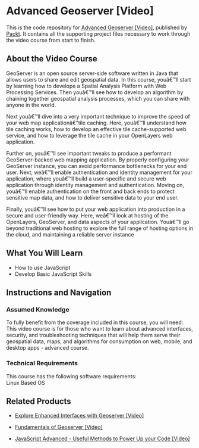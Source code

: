 # Advanced Geoserver [Video]
This is the code repository for [Advanced Geoserver [Video]](https://www.packtpub.com/application-development/advanced-geoserver-video?utm_source=github&utm_medium=repository&utm_campaign=9781788391269), published by [Packt](https://www.packtpub.com/?utm_source=github). It contains all the supporting project files necessary to work through the video course from start to finish.
## About the Video Course
GeoServer is an open source server-side software written in Java that allows users to share and edit geospatial data. In this course, youâ€™ll start by learning how to develope a Spatial Analysis Platform with Web Processing Services. Then youâ€™ll see how to develop an algorithm by chaining together geospatial analysis processes, which you can share with anyone in the world. 

Next youâ€™ll dive into a very important technique to improve the speed of your web map applicationâ€”tile caching. Here, youâ€™ll understand how tile caching works, how to develop an effective tile cache-supported web service, and how to leverage the tile cache in your OpenLayers web application.

Further on, youâ€™ll see important tweaks to produce a performant GeoServer-backed web mapping application. By properly configuring your GeoServer instance, you can avoid performance bottlenecks for your end user. Next, weâ€™ll enable authentication and identity management for your application, where youâ€™ll build a user-specific and secure web application through identity management and authentication. Moving on, youâ€™ll enable authentication on the front and back ends to protect sensitive map data, and how to deliver sensitive data to your end user. 

Finally, youâ€™ll see how to put your web application into production in a secure and user-friendly way. Here, weâ€™ll look at hosting of the OpenLayers, GeoServer, and data aspects of your application. Youâ€™ll go beyond traditional web hosting to explore the full range of hosting options in the cloud, and maintaining a reliable server instance

<H2>What You Will Learn</H2>
<DIV class=book-info-will-learn-text>
<UL>
<LI>How to use JavaScript 
<LI>Develop Basic JavaScript Skills </LI></UL></DIV>

## Instructions and Navigation
### Assumed Knowledge
To fully benefit from the coverage included in this course, you will need:<br/>
This video course is for those who want to learn about advanced interfaces, security, and troubleshooting techniques that will help them serve their geospatial data, maps, and algorithms for consumption on web, mobile, and desktop apps - advanced course.
### Technical Requirements
This course has the following software requirements:<br/>
Linux Based OS


## Related Products
* [Explore Enhanced Interfaces with Geoserver [Video]](https://www.packtpub.com/application-development/explore-enhanced-interfaces-geoserver-video?utm_source=github&utm_medium=repository&utm_campaign=9781788397452)

* [Fundamentals of Geoserver [Video]](https://www.packtpub.com/application-development/fundamentals-geoserver-video?utm_source=github&utm_medium=repository&utm_campaign=9781788294577)

* [JavaScript Advanced - Useful Methods to Power Up your Code [Video]](https://www.packtpub.com/application-development/javascript-advanced-useful-methods-power-your-code-video?utm_source=github&utm_medium=repository&utm_campaign=9781838826987)
